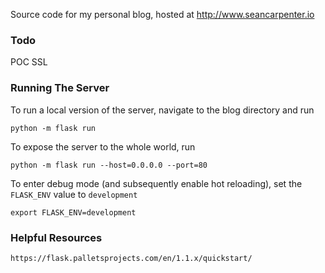 Source code for my personal blog, hosted at http://www.seancarpenter.io

### Todo

POC
SSL

### Running The Server

To run a local version of the server, navigate to the blog directory and run

    python -m flask run

To expose the server to the whole world, run

    python -m flask run --host=0.0.0.0 --port=80

To enter debug mode (and subsequently enable hot reloading), set the `FLASK_ENV` value to `development`

    export FLASK_ENV=development

### Helpful Resources

    https://flask.palletsprojects.com/en/1.1.x/quickstart/
